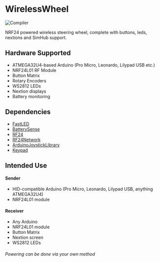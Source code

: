 # WirelessWheel

![Compiler](https://github.com/MorGuux/WirelessWheel/workflows/Compiler/badge.svg)

NRF24 powered wireless steering wheel, complete with buttons, leds, nextions and SimHub support.

## Hardware Supported

- ATMEGA32U4-based Arduino (Pro Micro, Leonardo, Lilypad USB etc.)
- NRF24L01 RF Module
- Button Matrix
- Rotary Encoders
- WS2812 LEDs
- Nextion displays
- Battery monitoring

## Dependencies

- [FastLED](https://github.com/FastLED/FastLED)
- [BatterySense](https://github.com/rlogiacco/BatterySense)
- [RF24](https://github.com/nRF24/RF24)
- [RF24Network](https://github.com/nRF24/RF24Network)
- [ArduinoJoystickLibrary](https://github.com/MHeironimus/ArduinoJoystickLibrary)
- [Keypad](https://playground.arduino.cc/Code/Keypad/)

## Intended Use

#### Sender

- HID-compatible Arduino (Pro Micro, Leonardo, Lilypad USB, anything ATMEGA32U4)
- NRF24L01 module

#### Receiver

- Any Arduino
- NRF24L01 module
- Button Matrix
- Nextion screen
- WS2812 LEDs

###### Powering can be done via your own method
